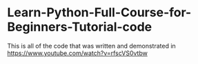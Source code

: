 # Learn-Python-Full-Course-for-Beginners-Tutorial-code
This is all of the code that was written and demonstrated in https://www.youtube.com/watch?v=rfscVS0vtbw
